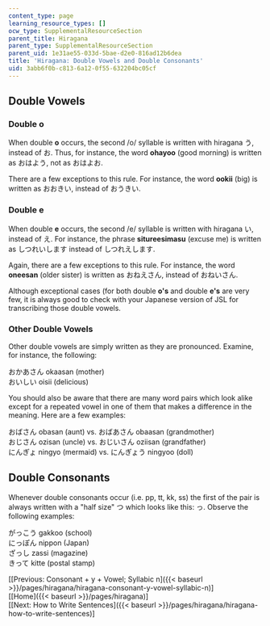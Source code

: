 ```yaml
---
content_type: page
learning_resource_types: []
ocw_type: SupplementalResourceSection
parent_title: Hiragana
parent_type: SupplementalResourceSection
parent_uid: 1e31ae55-033d-5bae-d2e0-816ad12b6dea
title: 'Hiragana: Double Vowels and Double Consonants'
uid: 3abb6f0b-c813-6a12-0f55-632204bc05cf
---
```


Double Vowels
-------------

### Double o

When double **o** occurs, the second /o/ syllable is written with hiragana う, instead of お. Thus, for instance, the word **ohayoo** (good morning) is written as おはよう, not as おはよお.

There are a few exceptions to this rule. For instance, the word **ookii** (big) is written as おおきい, instead of おうきい.

### Double e

When double **e** occurs, the second /e/ syllable is written with hiragana い, instead of え. For instance, the phrase **situreesimasu** (excuse me) is written as しつれいします instead of しつれえします.

Again, there are a few exceptions to this rule. For instance, the word **oneesan** (older sister) is written as おねえさん, instead of おねいさん.

Although exceptional cases (for both double **o's** and double **e's** are very few, it is always good to check with your Japanese version of JSL for transcribing those double vowels.

### Other Double Vowels

Other double vowels are simply written as they are pronounced. Examine, for instance, the following:

おかあさん okaasan (mother)  
おいしい oisii (delicious)

You should also be aware that there are many word pairs which look alike except for a repeated vowel in one of them that makes a difference in the meaning. Here are a few examples:

おばさん obasan (aunt) vs. おばあさん obaasan (grandmother)  
おじさん ozisan (uncle) vs. おじいさん oziisan (grandfather)  
にんぎょ ningyo (mermaid) vs. にんぎょう ningyoo (doll)

Double Consonants
-----------------

Whenever double consonants occur (i.e. pp, tt, kk, ss) the first of the pair is always written with a "half size" つ which looks like this: っ. Observe the following examples:

がっこう gakkoo (school)  
にっぽん nippon (Japan)  
ざっし zassi (magazine)  
きって kitte (postal stamp)

  
\[[Previous: Consonant + y + Vowel; Syllabic n]({{< baseurl >}}/pages/hiragana/hiragana-consonant-y-vowel-syllabic-n)\]  
\[[Home]({{< baseurl >}}/pages/hiragana)\]  
\[[Next: How to Write Sentences]({{< baseurl >}}/pages/hiragana/hiragana-how-to-write-sentences)\]